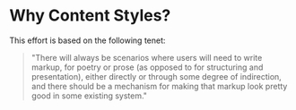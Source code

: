 # Why Content Styles?

This effort is based on the following tenet:

> "There will always be scenarios where users will need to write markup,
> for poetry or prose (as opposed to for structuring and presentation), 
> either directly or through some degree of indirection,
> and there should be a mechanism for making that markup look pretty good
> in some existing system."
